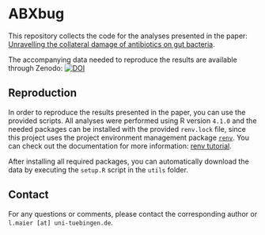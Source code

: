 # ABXbug

This repository collects the code for the analyses presented in the paper: [Unravelling the collateral damage of antibiotics on gut bacteria](https://doi.org/10.1038/s41586-021-03986-2).

The accompanying data needed to reproduce the results are available through Zenodo: [![DOI](https://zenodo.org/badge/DOI/10.5281/zenodo.3527540.svg)](https://doi.org/10.5281/zenodo.3527540)
 
## Reproduction

In order to reproduce the results presented in the paper, you can use the provided scripts. All analyses were performed using R version `4.1.0` and the needed packages can be installed with the provided `renv.lock` file, since this project uses the project environment management package [`renv`](https://rstudio.github.io/renv/index.html). You can check out the documentation for more information: [renv tutorial](https://rstudio.github.io/renv/articles/renv.html).

After installing all required packages, you can automatically download the data by executing the `setup.R` script in the `utils` folder.



## Contact

For any questions or comments, please contact the corresponding author or `l.maier [at] uni-tuebingen.de`.
